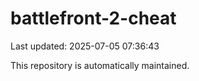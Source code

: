 # battlefront-2-cheat

Last updated: 2025-07-05 07:36:43

This repository is automatically maintained.
